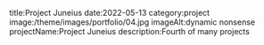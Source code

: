 title:Project Juneius
date:2022-05-13
category:project
image:/theme/images/portfolio/04.jpg
imageAlt:dynamic nonsense
projectName:Project Juneius
description:Fourth of many projects